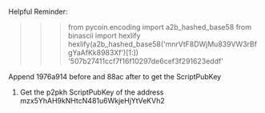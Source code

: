 Helpful Reminder:

>>> from pycoin.encoding import a2b_hashed_base58
>>> from binascii import hexlify
>>> hexlify(a2b_hashed_base58('mnrVtF8DWjMu839VW3rBfgYaAfKk8983Xf')[1:])
'507b27411ccf7f16f10297de6cef3f291623eddf'

Append 1976a914 before and 88ac after to get the ScriptPubKey


1. Get the p2pkh ScriptPubKey of the address mzx5YhAH9kNHtcN481u6WkjeHjYtVeKVh2

